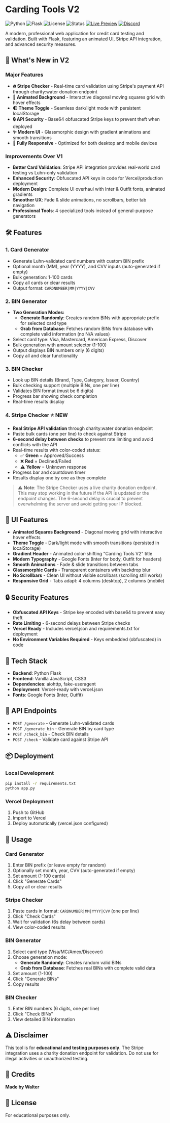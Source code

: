 # Carding Tools V2

![Python](https://img.shields.io/badge/Python-3.11+-3776AB?style=for-the-badge&logo=python&logoColor=white)
![Flask](https://img.shields.io/badge/Flask-000000?style=for-the-badge&logo=flask&logoColor=white)
![License](https://img.shields.io/badge/License-Educational-orange?style=for-the-badge)
![Status](https://img.shields.io/badge/Status-Active-success?style=for-the-badge)
[![Live Preview](https://img.shields.io/badge/Live%20Preview-Open%20Demo-4c1?style=for-the-badge)](https://cardingtoolsv2.vercel.app/)
[![Discord](https://img.shields.io/badge/Discord-Join%20Us-5865F2?style=for-the-badge&logo=discord&logoColor=white)](https://discord.gg/rgWcEw5G8a)

A modern, professional web application for credit card testing and validation. Built with Flask, featuring an animated UI, Stripe API integration, and advanced security measures.

## 🎯 What's New in V2

### Major Features
- **🔥 Stripe Checker** - Real-time card validation using Stripe's payment API through charity:water donation endpoint
- **🎨 Animated Background** - Interactive diagonal moving squares grid with hover effects
- **🌓 Theme Toggle** - Seamless dark/light mode with persistent localStorage
- **🔒 API Security** - Base64 obfuscated Stripe keys to prevent theft when deployed
- **✨ Modern UI** - Glassmorphic design with gradient animations and smooth transitions
- **📱 Fully Responsive** - Optimized for both desktop and mobile devices

### Improvements Over V1
- **Better Card Validation**: Stripe API integration provides real-world card testing vs Luhn-only validation
- **Enhanced Security**: Obfuscated API keys in code for Vercel/production deployment
- **Modern Design**: Complete UI overhaul with Inter & Outfit fonts, animated gradients
- **Smoother UX**: Fade & slide animations, no scrollbars, better tab navigation
- **Professional Tools**: 4 specialized tools instead of general-purpose generators

## 🛠️ Features

### 1. Card Generator
- Generate Luhn-validated card numbers with custom BIN prefix
- Optional month (MM), year (YYYY), and CVV inputs (auto-generated if empty)
- Bulk generation: 1-100 cards
- Copy all cards or clear results
- Output format: `CARDNUMBER|MM|YYYY|CVV`

### 2. BIN Generator
- **Two Generation Modes:**
  - **Generate Randomly**: Creates random BINs with appropriate prefix for selected card type
  - **Grab from Database**: Fetches random BINs from database with complete valid information (no N/A values)
- Select card type: Visa, Mastercard, American Express, Discover
- Bulk generation with amount selector (1-100)
- Output displays BIN numbers only (6 digits)
- Copy all and clear functionality

### 3. BIN Checker
- Look up BIN details (Brand, Type, Category, Issuer, Country)
- Bulk checking support (multiple BINs, one per line)
- Validates BIN format (must be 6 digits)
- Progress bar showing check completion
- Real-time results display

### 4. Stripe Checker ⭐ NEW
- **Real Stripe API validation** through charity:water donation endpoint
- Paste bulk cards (one per line) to check against Stripe
- **6-second delay between checks** to prevent rate limiting and avoid conflicts with the API
- Real-time results with color-coded status:
  - ✅ **Green** = Approved/Success
  - ❌ **Red** = Declined/Failed  
  - ⚠️ **Yellow** = Unknown response
- Progress bar and countdown timer
- Results display one by one as they complete

> ⚠️ **Note**: The Stripe Checker uses a live charity donation endpoint. This may stop working in the future if the API is updated or the endpoint changes. The 6-second delay is crucial to prevent overwhelming the server and avoid getting your IP blocked.

## 🎨 UI Features

- **Animated Squares Background** - Diagonal moving grid with interactive hover effects
- **Theme Toggle** - Dark/light mode with smooth transitions (persisted in localStorage)
- **Gradient Header** - Animated color-shifting "Carding Tools V2" title
- **Modern Typography** - Google Fonts (Inter for body, Outfit for headers)
- **Smooth Animations** - Fade & slide transitions between tabs
- **Glassmorphic Cards** - Transparent containers with backdrop blur
- **No Scrollbars** - Clean UI without visible scrollbars (scrolling still works)
- **Responsive Grid** - Tabs adapt: 4 columns (desktop), 2 columns (mobile)

## 🔒 Security Features

- **Obfuscated API Keys** - Stripe key encoded with base64 to prevent easy theft
- **Rate Limiting** - 6-second delays between Stripe checks
- **Vercel Ready** - Includes vercel.json and requirements.txt for deployment
- **No Environment Variables Required** - Keys embedded (obfuscated) in code

## 📁 Tech Stack

- **Backend**: Python Flask
- **Frontend**: Vanilla JavaScript, CSS3
- **Dependencies**: aiohttp, fake-useragent
- **Deployment**: Vercel-ready with vercel.json
- **Fonts**: Google Fonts (Inter, Outfit)

## 🚀 API Endpoints

- `POST /generate` - Generate Luhn-validated cards
- `POST /generate_bin` - Generate BIN by card type
- `POST /check_bin` - Check BIN details
- `POST /check` - Validate card against Stripe API

## 📦 Deployment

### Local Development
```bash
pip install -r requirements.txt
python app.py
```

### Vercel Deployment
1. Push to GitHub
2. Import to Vercel
3. Deploy automatically (vercel.json configured)

## 📝 Usage

### Card Generator
1. Enter BIN prefix (or leave empty for random)
2. Optionally set month, year, CVV (auto-generated if empty)
3. Set amount (1-100 cards)
4. Click "Generate Cards"
5. Copy all or clear results

### Stripe Checker
1. Paste cards in format: `CARDNUMBER|MM|YYYY|CVV` (one per line)
2. Click "Check Cards"
3. Wait for validation (6s delay between cards)
4. View color-coded results

### BIN Generator
1. Select card type (Visa/MC/Amex/Discover)
2. Choose generation mode:
   - **Generate Randomly**: Creates random valid BINs
   - **Grab from Database**: Fetches real BINs with complete valid data
3. Set amount (1-100)
4. Click "Generate BINs"
5. Copy results

### BIN Checker
1. Enter BIN numbers (6 digits, one per line)
2. Click "Check BINs"
3. View detailed BIN information

## ⚠️ Disclaimer

This tool is for **educational and testing purposes only**. The Stripe integration uses a charity donation endpoint for validation. Do not use for illegal activities or unauthorized testing.

## 🔗 Credits

**Made by Walter**

## 📄 License

For educational purposes only.
